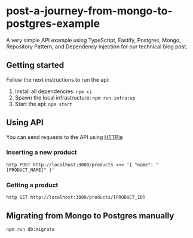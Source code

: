 # post-a-journey-from-mongo-to-postgres-example
A very simple API example using TypeScript, Fastify, Postgres, Mongo, Repository Pattern, and Dependency Injection for our technical blog post.

## Getting started
Follow the next instructions to run the api:

1. Install all dependencies: `npm ci`
2. Spawn the local infrastructure: `npm run infra:up`
3. Start the api: `npm start`

## Using API
You can send requests to the API using [HTTPie](https://httpie.io)

### Inserting a new product
```
http POST http://localhost:3000/products <<< '{ "name": "[PRODUCT_NAME]" }'     
```

### Getting a product
```
http GET http://localhost:3000/products/[PRODUCT_ID]
```

## Migrating from Mongo to Postgres manually
```
npm run db:migrate
```
